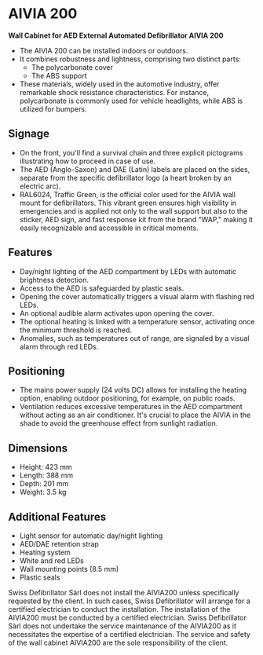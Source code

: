 # AIVIA 200

**Wall Cabinet for AED External Automated Defibrillator AIVIA 200**

- The AIVIA 200 can be installed indoors or outdoors.
- It combines robustness and lightness, comprising two distinct parts:
  - The polycarbonate cover
  - The ABS support
- These materials, widely used in the automotive industry, offer remarkable shock resistance characteristics. For instance, polycarbonate is commonly used for vehicle headlights, while ABS is utilized for bumpers.

## **Signage**

- On the front, you'll find a survival chain and three explicit pictograms illustrating how to proceed in case of use.
- The AED (Anglo-Saxon) and DAE (Latin) labels are placed on the sides, separate from the specific defibrillator logo (a heart broken by an electric arc).
- RAL6024, Traffic Green, is the official color used for the AIVIA wall mount for defibrillators. This vibrant green ensures high visibility in emergencies and is applied not only to the wall support but also to the sticker, AED sign, and fast response kit from the brand "WAP," making it easily recognizable and accessible in critical moments.

## **Features**

- Day/night lighting of the AED compartment by LEDs with automatic brightness detection.
- Access to the AED is safeguarded by plastic seals.
- Opening the cover automatically triggers a visual alarm with flashing red LEDs.
- An optional audible alarm activates upon opening the cover.
- The optional heating is linked with a temperature sensor, activating once the minimum threshold is reached.
- Anomalies, such as temperatures out of range, are signaled by a visual alarm through red LEDs.

## **Positioning**

- The mains power supply (24 volts DC) allows for installing the heating option, enabling outdoor positioning, for example, on public roads.
- Ventilation reduces excessive temperatures in the AED compartment without acting as an air conditioner. It's crucial to place the AIVIA in the shade to avoid the greenhouse effect from sunlight radiation.

## **Dimensions**

- Height: 423 mm
- Length: 388 mm
- Depth: 201 mm
- Weight: 3.5 kg

## **Additional Features**

- Light sensor for automatic day/night lighting
- AED/DAE retention strap
- Heating system
- White and red LEDs
- Wall mounting points (8.5 mm)
- Plastic seals

Swiss Defibrillator Sàrl does not install the AIVIA200 unless specifically requested by the client. In such cases, Swiss Defibrillator will arrange for a certified electrician to conduct the installation. The installation of the AIVIA200 must be conducted by a certified electrician. Swiss Defibrillator Sàrl does not undertake the service maintenance of the AIVIA200 as it necessitates the expertise of a certified electrician. The service and safety of the wall cabinet AIVIA200 are the sole responsibility of the client.
